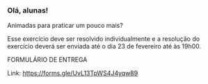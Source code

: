 ### Olá, alunas!

Animadas para praticar um pouco mais?


Esse exercício deve ser resolvido individualmente e a resolução do exercício deverá ser enviada até o dia 23 de fevereiro até às 19h00.


FORMULÁRIO DE ENTREGA

Link: https://forms.gle/UvL13TpWS4J4yqw89
